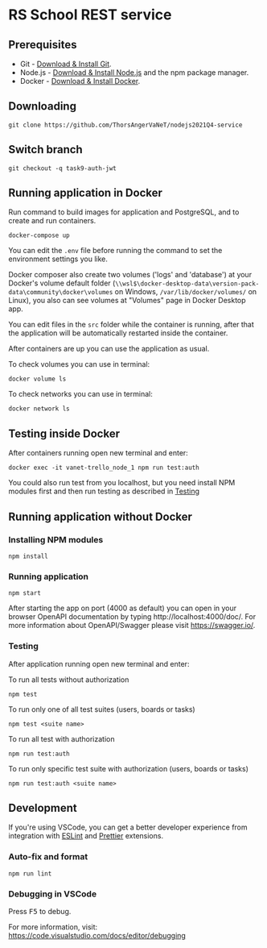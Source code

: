 # RS School REST service

## Prerequisites

- Git - [Download & Install Git](https://git-scm.com/downloads).
- Node.js - [Download & Install Node.js](https://nodejs.org/en/download/) and the npm package manager.
- Docker - [Download & Install Docker](https://docs.docker.com/get-docker/).

## Downloading

```
git clone https://github.com/ThorsAngerVaNeT/nodejs2021Q4-service
```

## Switch branch

```
git checkout -q task9-auth-jwt
```

## Running application in Docker

Run command to build images for application and PostgreSQL, and to create and run containers.

```
docker-compose up
```

You can edit the `.env` file before running the command to set the environment settings you like.

Docker composer also create two volumes ('logs' and 'database') at your Docker's volume default folder (``\\wsl$\docker-desktop-data\version-pack-data\community\docker\volumes`` on Windows, ``/var/lib/docker/volumes/`` on Linux), you also can see volumes at "Volumes" page in Docker Desktop app.

You can edit files in the `src` folder while the container is running, after that the application will be automatically restarted inside the container.

After containers are up you can use the application as usual.

To check volumes you can use in terminal:

```
docker volume ls
```

To check networks you can use in terminal:

```
docker network ls
```

## Testing inside Docker

After containers running open new terminal and enter:

```
docker exec -it vanet-trello_node_1 npm run test:auth
```

You could also run test from you localhost, but you need install NPM modules first and then run testing as described in [Testing](#testing)

## Running application without Docker
### Installing NPM modules

```
npm install
```

### Running application

```
npm start
```

After starting the app on port (4000 as default) you can open
in your browser OpenAPI documentation by typing http://localhost:4000/doc/.
For more information about OpenAPI/Swagger please visit https://swagger.io/.

### Testing

After application running open new terminal and enter:

To run all tests without authorization

```
npm test
```

To run only one of all test suites (users, boards or tasks)

```
npm test <suite name>
```

To run all test with authorization

```
npm run test:auth
```

To run only specific test suite with authorization (users, boards or tasks)

```
npm run test:auth <suite name>
```

## Development

If you're using VSCode, you can get a better developer experience from integration with [ESLint](https://marketplace.visualstudio.com/items?itemName=dbaeumer.vscode-eslint) and [Prettier](https://marketplace.visualstudio.com/items?itemName=esbenp.prettier-vscode) extensions.

### Auto-fix and format

```
npm run lint
```

### Debugging in VSCode

Press <kbd>F5</kbd> to debug.

For more information, visit: https://code.visualstudio.com/docs/editor/debugging

